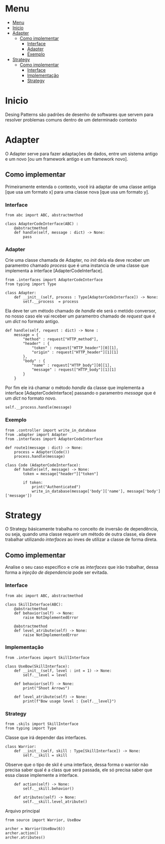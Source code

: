 # Menu

- [Menu](#menu)
- [Inicio](#inicio)
- [Adapter](#adapter)
  - [Como implementar](#como-implementar)
    - [Interface](#interface)
    - [Adapter](#adapter-1)
    - [Exemplo](#exemplo)
- [Strategy](#strategy)
  - [Como implementar](#como-implementar-1)
    - [Interface](#interface-1)
    - [Implementação](#implementação)
    - [Strategy](#strategy-1)

# Inicio

Desing Patterns são padrões de desenho de softwares que servem para resolver problemas comuns dentro de um determinado contexto 

# Adapter

O Adapter serve para fazer adaptações de dados, entre um sistema antigo e um novo [ou um framework antigo e um framework novo].

## Como implementar

Primeiramente entenda o contexto, você irá adaptar de uma classe antiga [que usa um formato x] para uma classe nova [que usa um formato y].

### Interface

    from abc import ABC, abstractmethod

    class AdapterCodeInterface(ABC) :
        @abstractmethod
        def handle(self, message : dict) -> None:
            pass

### Adapter

Crie uma classe chamada de Adapter, no *init* dela ela deve receber um paramentro chamado *process* que é uma instancia de uma classe que implementa a interface [AdapterCodeInterface].

    from .interfaces import AdapterCodeInterface
    from typing import Type

    class Adapter:
        def __init__(self, process : Type[AdapterCodeInterface]) -> None:
            self.__process  = process

Ela deve ter um método chamado de *handle* ele será o metódo conversor, no nosso caso ele vai receber um paramentro chamado de *request* que é um *dict* no formato antigo.

    def handle(self, request : dict) -> None :
        message = {
            "method" : request["HTTP_method"],
            "header" : {
                "token" : request["HTTP_header"][0][1],
                "origin" : request["HTTP_header"][1][1]
            },
            "body" : {
                "name" : request["HTTP_body"][0][1],
                "message" : request["HTTP_body"][1][1]
            }
        }

Por fim ele irá chamar o método *handle* da classe que implementa a interface [AdapterCodeInterface] passando o paramentro *message* que é um *dict* no formato novo.

    self.__process.handle(message)

### Exemplo

    from .controller import write_in_database
    from .adapter import Adapter
    from .interfaces import AdapterCodeInterface

    def route1(message : dict) -> None:
        process = Adapter(Code())
        process.handle(message)

    class Code (AdapterCodeInterface):
        def handle(self, message) -> None: 
            token = message["header"]["token"]

            if token:
                print("Authenticated")
                write_in_database(message['body']['name'], message['body']['message'])

# Strategy

O Strategy básicamente trabalha no conceito de inversão de dependência, ou seja, quando uma classe requerir um método de outra classe, ela deve trabalhar utilizando *interfaces* ao inves de utilizar a classe de forma direta.

## Como implementar

Analise o seu caso especifico e crie as *interfaces* que irão trabalhar, dessa forma a *injeção de dependencia* pode ser evitada.

### Interface

    from abc import ABC, abstractmethod

    class SkillInterface(ABC):
        @abstractmethod
        def behavior(self) -> None:
            raise NotImplementedError

        @abstractmethod
        def level_atribute(self) -> None:
            raise NotImplementedError

### Implementação 

    from .interfaces import SkillInterface

    class UseBow(SkillInterface):
        def __init__(self, level : int = 1) -> None:
            self.__level = level

        def behavior(self) -> None:
            print("Shoot Arrows")

        def level_atribute(self) -> None:
            print(f"Bow usage level : {self.__level}")

### Strategy

    from .skils import SkillInterface
    from typing import Type

Classe que irá depender das interfaces.

    class Warrior:
        def __init__(self, skill : Type[SkillInterface]) -> None:
            self.__skill = skill

Observe que o tipo de skil é uma interface, dessa forma o warrior não precisa saber qual é a class que será passada, ele só precisa saber que essa classe implemente a interface.

        def action(self) -> None:
            self.__skill.behavior()

        def atributes(self) -> None:
            self.__skill.level_atribute()

Arquivo principal

    from source import Warrior, UseBow

    archer = Warrior(UseBow(6))
    archer.action()
    archer.atributes()
